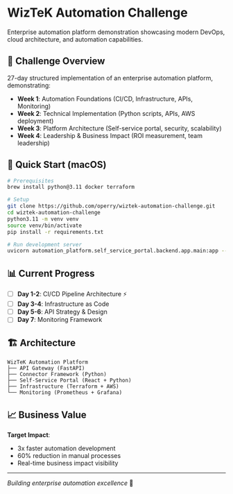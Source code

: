 # WizTeK Automation Challenge

Enterprise automation platform demonstration showcasing modern DevOps, cloud architecture, and automation capabilities.

## 🎯 Challenge Overview

27-day structured implementation of an enterprise automation platform, demonstrating:
- **Week 1**: Automation Foundations (CI/CD, Infrastructure, APIs, Monitoring)
- **Week 2**: Technical Implementation (Python scripts, APIs, AWS deployment)
- **Week 3**: Platform Architecture (Self-service portal, security, scalability)
- **Week 4**: Leadership & Business Impact (ROI measurement, team leadership)

## 🚀 Quick Start (macOS)

```bash
# Prerequisites
brew install python@3.11 docker terraform

# Setup
git clone https://github.com/operry/wiztek-automation-challenge.git
cd wiztek-automation-challenge
python3.11 -m venv venv
source venv/bin/activate
pip install -r requirements.txt

# Run development server
uvicorn automation_platform.self_service_portal.backend.app.main:app --reload
```

## 📊 Current Progress

- [ ] **Day 1-2**: CI/CD Pipeline Architecture ⚡
- [ ] **Day 3-4**: Infrastructure as Code
- [ ] **Day 5-6**: API Strategy & Design
- [ ] **Day 7**: Monitoring Framework

## 🏗️ Architecture

```
WizTeK Automation Platform
├── API Gateway (FastAPI)
├── Connector Framework (Python)
├── Self-Service Portal (React + Python)
├── Infrastructure (Terraform + AWS)
└── Monitoring (Prometheus + Grafana)
```

## 📈 Business Value

**Target Impact**:
- 3x faster automation development
- 60% reduction in manual processes
- Real-time business impact visibility

---
*Building enterprise automation excellence* 🚀
